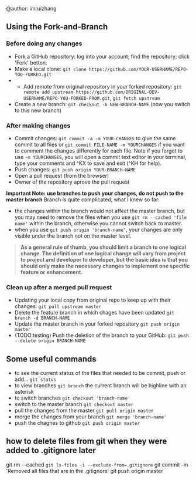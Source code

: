 @author: imruizhang

## Using the Fork-and-Branch
### Before doing any changes

- Fork a GitHub repository: log into your account; find the repository; click 'Fork' botton.
- Make a local clone: `git clone https://github.com/YOUR-USERNAME/REPO-YOU-FORKED.git`
- - Add remote from original repository in your forked repository: `git remote add upstream https://github.com/ORIGINAL-DEV-USERNAME/REPO-YOU-FORKED-FROM.git`, `git fetch upstream`
- Create a new branch: `git checkout -b NEW-BRANCH-NAME` (now you switch to this new branch)

### After making changes

- Commit changes: `git commit -a -m YOUR-CHANGES` to give the same commit to all files or `git commit FILE-NAME -m YOURCHANGES` if you want to comment the changes differently for each file. Note if you forgot to use `-m YOURCHANGES`, you will open a commit text editor in your terminal, type your comments and ^KX to save and exit (^KH for help).
- Push changes: `git push origin YOUR-BRANCH-NAME`
- Open a pull request (from the browser)
- Owner of the repository aprove the pull request

**Important Note: use branches to push your changes, do not push to the master branch**
Branch is quite complicated, what I knew so far:
- the changes within the branch would not affect the master branch, but you may need to remove the files when you use `git rm --cached 'file name'` within the branch, otherwise you cannot switch back to master.
- when you use `git push origin 'branch-name'`, your changes are only visible under the branch not on the master level.

> **As a general rule of thumb, you should limit a branch to one logical change. The definition of one logical change will vary from project to project and developer to developer, but the basic idea is that you should only make the necessary changes to implement one specific feature or enhancement.**


### Clean up after a merged pull request
- Updating your local copy from original repo to keep up with their changes: `git pull upstream master`
- Delete the feature branch in which chages have been updated `git branch -d BRANCH-NAME`
- Update the master branch in your forked repository `git push origin master`
- (TODO:testing) Push the deletion of the branch to your GitHub: `git push --delete origin BRANCH-NAME`

## Some useful commands
- to see the current status of the files that needed to be commit, push or add...
`git status`
- to view branches
`git branch`
the current branch will be highline with an asterisk
- to switch branches
`git checkout 'branch-name'`
- switch to the master branch
`git checkout master`
- pull the changes from the master
`git pull origin master`
- merge the changes from your branch
`git merge 'branch-name'`
- push the chagnes to github
`git push origin master`

## how to delete files from git when they were added to .gitignore later
git rm --cached `git ls-files -i --exclude-from=.gitignore`
git commit -m 'Removed all files that are in the .gitignore'
git push origin master
